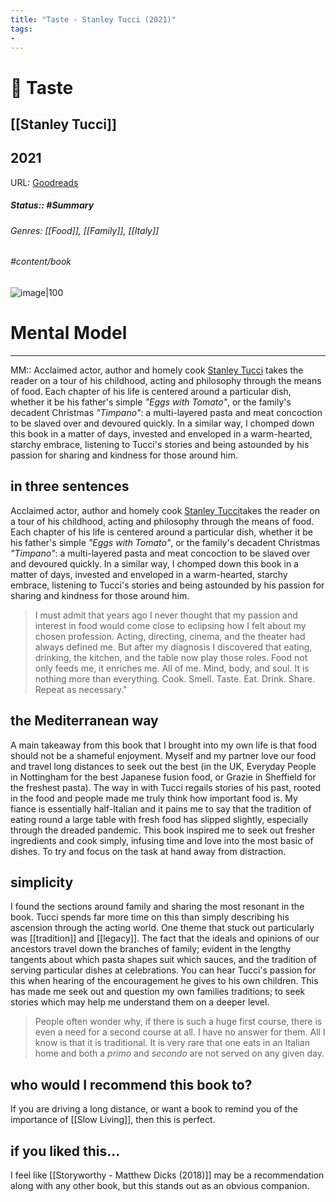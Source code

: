 ```yaml
---
title: "Taste - Stanley Tucci (2021)"
tags: 
- 
---
```

# 📘 Taste
## [[Stanley Tucci]]
## 2021
URL: [Goodreads](https://www.goodreads.com/search?qid=&q=9781982168018)
##### Status:: #Summary
###### Genres: [[Food]], [[Family]], [[Italy]]
###### #content/book 

![image|100](https://books.google.com/books/content?id=yoZGEAAAQBAJ&printsec=frontcover&img=1&zoom=1&edge=curl&source=gbs_api)

# Mental Model
---
MM:: Acclaimed actor, author and homely cook [Stanley Tucci](notes/Stanley%20Tucci.md) takes the reader on a tour of his childhood, acting and philosophy through the means of food. Each chapter of his life is centered around a particular dish, whether it be his father's simple *"Eggs with Tomato"*, or the family's decadent Christmas *"Timpano"*: a multi-layered pasta and meat concoction to be slaved over and devoured quickly. In a similar way, I chomped down this book in a matter of days, invested and enveloped in a warm-hearted, starchy embrace, listening to Tucci's stories and being astounded by his passion for sharing and kindness for those around him.

## in three sentences
Acclaimed actor, author and homely cook [Stanley Tucci](notes/Stanley%20Tucci.md)takes the reader on a tour of his childhood, acting and philosophy through the means of food. Each chapter of his life is centered around a particular dish, whether it be his father's simple *"Eggs with Tomato"*, or the family's decadent Christmas *"Timpano"*: a multi-layered pasta and meat concoction to be slaved over and devoured quickly. In a similar way, I chomped down this book in a matter of days, invested and enveloped in a warm-hearted, starchy embrace, listening to Tucci's stories and being astounded by his passion for sharing and kindness for those around him.

> I must admit that years ago I never thought that my passion and interest in food would come close to eclipsing how I felt about my chosen profession. Acting, directing, cinema, and the theater had always defined me. But after my diagnosis I discovered that eating, drinking, the kitchen, and the table now play those roles. Food not only feeds me, it enriches me. All of me. Mind, body, and soul. It is nothing more than everything.
> Cook.
> Smell.
> Taste.
> Eat.
> Drink.
> Share.
> Repeat as necessary."

## the Mediterranean way
A main takeaway from this book that I brought into my own life is that food should not be a shameful enjoyment. Myself and my partner love our food and travel long distances to seek out the best (in the UK, Everyday People in Nottingham for the best Japanese fusion food, or Grazie in Sheffield for the freshest pasta). The way in with Tucci regails stories of his past, rooted in the food and people made me truly think how important food is. My fiance is essentially half-Italian and it pains me to say that the tradition of eating round a large table with fresh food has slipped slightly, especially through the dreaded pandemic. This book inspired me to seek out fresher ingredients and cook simply, infusing time and love into the most basic of dishes. To try and focus on the task at hand away from distraction.

## simplicity
I found the sections around family and sharing the most resonant in the book. Tucci spends far more time on this than simply describing his ascension through the acting world. One theme that stuck out particularly was [[tradition]] and [[legacy]]. The fact that the ideals and opinions of our ancestors travel down the branches of family; evident in the lengthy tangents about which pasta shapes suit which sauces, and the tradition of serving particular dishes at celebrations. You can hear Tucci's passion for this when hearing of the encouragement he gives to his own children. This has made me seek out and question my own families traditions; to seek stories which may help me understand them on a deeper level.

> People often wonder why, if there is such a huge first course, there is even a need for a second course at all. I have no answer for them. All I know is that it is traditional. It is very rare that one eats in an Italian home and both a *primo* and *secondo* are not served on any given day.

## who would I recommend this book to?
If you are driving a long distance, or want a book to remind you of the importance of [[Slow Living]], then this is perfect.


## if you liked this...
I feel like [[Storyworthy - Matthew Dicks (2018)]] may be a recommendation along with any other book, but this stands out as an obvious companion.